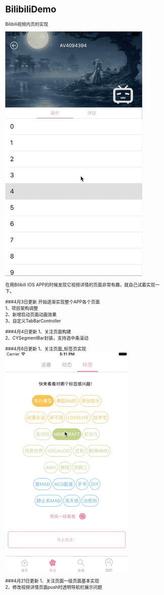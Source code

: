 # BilibiliDemo
Bilibili视频内页的实现

![image](https://raw.githubusercontent.com/lxypeter/BilibiliDemo/master/biliDemoGif.gif)

在用Bilibili IOS APP的时候发现它视频详情的页面非常有趣，就自己试着实现一下。

###4月3日更新
开始逐渐实现整个APP各个页面<br>
1、项目架构调整<br>
2、新增启动页面动画效果<br>
3、自定义TabBarController<br>

###4月4日更新
1、关注页面构建<br>
2、CYSegmentBar封装，支持选中条滚动<br>

###4月6日更新
1、关注页面_标签页实现<br>
![image](https://raw.githubusercontent.com/lxypeter/BilibiliDemo/master/focusView_tag.gif)

###4月21日更新
1、关注页面一级页面基本实现<br>
2、修改视频详情页面push时透明导航栏展示问题<br>